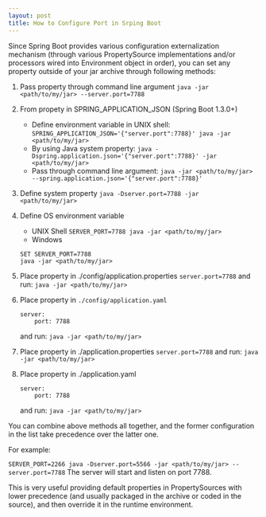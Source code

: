 ```yaml
---
layout: post
title: How to Configure Port in Srping Boot
---
```


Since Spring Boot provides various configuration externalization mechanism (through various PropertySource implementations and/or processors wired into Environment object in order), you can set any property outside of your jar archive through following methods:

1. Pass property through command line argument
    `java -jar <path/to/my/jar> --server.port=7788`
    
2. From propety in SPRING_APPLICATION_JSON (Spring Boot 1.3.0+)
    * Define environment variable in UNIX shell:
    `SPRING_APPLICATION_JSON='{"server.port":7788}' java -jar <path/to/my/jar>`
    * By using Java system property:
    `java -Dspring.application.json='{"server.port":7788}' -jar <path/to/my/jar>`
    * Pass through command line argument:
    `java -jar <path/to/my/jar> --spring.application.json='{"server.port":7788}'`

3. Define system property
    `java -Dserver.port=7788 -jar <path/to/my/jar>`

4. Define OS environment variable
    * UNIX Shell
    `SERVER_PORT=7788 java -jar <path/to/my/jar>`
    * Windows
    ```
    SET SERVER_PORT=7788
    java -jar <path/to/my/jar>
    ```

5. Place property in ./config/application.properties
    `server.port=7788`
    and run:
    `java -jar <path/to/my/jar>`
    
6. Place property in `./config/application.yaml`
    ```
    server:
        port: 7788
    ```
    and run:
    `java -jar <path/to/my/jar>`
    
7. Place property in ./application.properties
    `server.port=7788`
    and run:
    `java -jar <path/to/my/jar>`

8. Place property in ./application.yaml
    ```
    server:
        port: 7788
    ```
    and run:
    `java -jar <path/to/my/jar>`
    
You can combine above methods all together, and the former configuration in the list take precedence over the latter one.

For example:

`SERVER_PORT=2266 java -Dserver.port=5566 -jar <path/to/my/jar> --server.port=7788`
The server will start and listen on port 7788.

This is very useful providing default properties in PropertySources with lower precedence (and usually packaged in the archive or coded in the source), and then override it in the runtime environment.